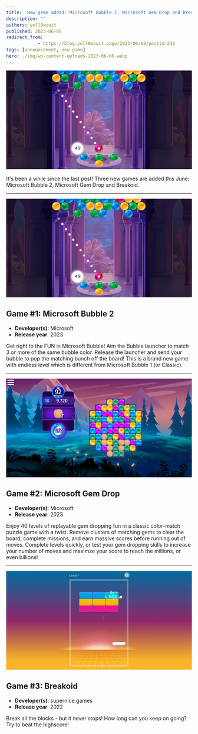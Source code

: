 ```yaml
---
title: 'New game added: Microsoft Bubble 2, Microsoft Gem Drop and Breakoid'
description: ""
authors: yell0wsuit
published: 2023-06-08
redirect_from: 
            - https://blog.yell0wsuit.page/2023/06/08/postid-238
tags: [announcement, new game]
hero: ./img/wp-content-uploads-2023-06-66.webp
---
```


![](./img/wp-content-uploads-2023-06-66.webp)

It's been a while since the last post! Three new games are added this June: Microsoft Bubble 2, Microsoft Gem Drop and Breakoid.

<!--truncate-->

---

![](./img/wp-content-uploads-2023-06-66.webp)

## Game #1: Microsoft Bubble 2

- **Developer(s)**: Microsoft
- **Release year**: 2023

Get right to the FUN in Microsoft Bubble! Aim the Bubble launcher to match 3 or more of the same bubble color. Release the launcher and send your bubble to pop the matching bunch off the board! This is a brand new game with endless level which is different from Microsoft Bubble 1 (or Classic).

---

![](./img/wp-content-uploads-2023-06-67.webp)

## Game #2: Microsoft Gem Drop

- **Developer(s)**: Microsoft
- **Release year**: 2023

Enjoy 40 levels of replayable gem dropping fun in a classic color-match puzzle game with a twist. Remove clusters of matching gems to clear the board, complete missions, and earn massive scores before running out of moves. Complete levels quickly, or test your gem dropping skills to increase your number of moves and maximze your score to reach the millions, or even billions!

---

![](./img/wp-content-uploads-2023-06-68.webp)

## Game #3: Breakoid

- **Developer(s)**: supernice.games
- **Release year**: 2022

Break all the blocks - but it never stops! How long can you keep on going? Try to beat the highscore!
